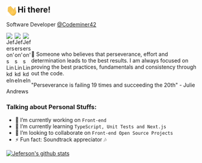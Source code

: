 ## Hi there! <img align="left" src="https://github.com/jeferson-sb/jeferson-sb/blob/master/Hi.gif" alt="waving hand" width="30px" />
                                                                                           
Software Developer [@Codeminer42](https://www.codeminer42.com/)

<a href="https://www.linkedin.com/in/jeferson-sb/">
  <img align="left" alt="Jeferson's LinkdeIn" width="22px" src="https://cdn.jsdelivr.net/npm/simple-icons@v3/icons/linkedin.svg" />
</a>
<a href="https://www.linkedin.com/in/jeferson-sb/">
  <img align="left" alt="Jeferson's LinkdeIn" width="22px" src="https://cdn.jsdelivr.net/npm/simple-icons@3.2.0/icons/dev-dot-to.svg" />
</a>
<a href="https://www.linkedin.com/in/jeferson-sb/">
  <img align="left" alt="Jeferson's LinkdeIn" width="22px" src="https://cdn.jsdelivr.net/npm/simple-icons@3.2.0/icons/dribbble.svg" />
</a>
  
<br />
<br />

🎯 Someone who believes that perseverance, effort and determination leads to the best results.
I am always focused on proving the best practices, fundamentals and consistency through out the code.

"Perseverance is failing 19 times and succeeding the 20th" - Julie Andrews

### Talking about Personal Stuffs:
- 🔭 I’m currently working on `Front-end`
- 🌱 I’m currently learning `TypeScript, Unit Tests and Next.js`
- 👯 I’m looking to collaborate on `Front-end Open Source Projects`
- ⚡ Fun fact: Soundtrack appreciator 🎶

[![Jeferson's github stats](https://github-readme-stats.vercel.app/api?username=jeferson-sb)](https://github.com/jeferson-sb/github-readme-stats)
